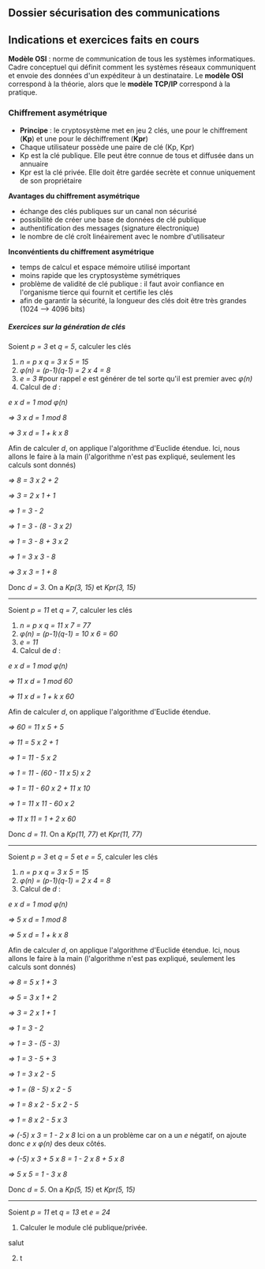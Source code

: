 ## Dossier sécurisation des communications


## Indications et exercices faits en cours

**Modèle OSI** : norme de communication de tous les systèmes informatiques. Cadre conceptuel qui définit comment les systèmes réseaux communiquent et envoie des données d'un expéditeur à un destinataire. Le **modèle OSI** correspond à la théorie, alors que le **modèle TCP/IP** correspond à la pratique.


### Chiffrement asymétrique

- **Principe** : le cryptosystème met en jeu 2 clés, une pour le chiffrement (**Kp**) et une pour le déchiffrement (**Kpr**)
- Chaque utilisateur possède une paire de clé (Kp, Kpr)
- Kp est la clé publique. Elle peut être connue de tous et diffusée dans un annuaire
- Kpr est la clé privée. Elle doit être gardée secrète et connue uniquement de son propriétaire


**Avantages du chiffrement asymétrique**
- échange des clés publiques sur un canal non sécurisé
- possibilité de créer une base de données de clé publique
- authentification des messages (signature électronique)
- le nombre de clé croît linéairement avec le nombre d'utilisateur

**Inconvéntients du chiffrement asymétrique**
- temps de calcul et espace mémoire utilisé important
- moins rapide que les cryptosystème symétriques
- problème de validité de clé publique : il faut avoir confiance en l'organisme tierce qui fournit et certifie les clés
- afin de garantir la sécurité, la longueur des clés doit être très grandes (1024 --> 4096 bits)


##### Exercices sur la génération de clés

Soient *p = 3* et *q = 5*, calculer les clés

1. *n = p x q = 3 x 5 = 15*
2. *&phi;(n) = (p-1)(q-1) = 2 x 4 = 8*
3. *e = 3*  #pour rappel *e* est générer de tel sorte qu'il est premier avec *&phi;(n)*
4. Calcul de *d* :

*e x d = 1 mod &phi;(n)*

*=> 3 x d = 1 mod 8*

*=> 3 x d = 1 + k x 8*

Afin de calculer *d*, on applique l'algorithme d'Euclide étendue. Ici, nous allons le faire à la main (l'algorithme n'est pas expliqué, seulement les calculs sont donnés)

*=> 8 = 3 x 2 + 2*

*=> 3 = 2 x 1 + 1*

*=> 1 = 3 - 2*

*=> 1 = 3 - (8 - 3 x 2)*

*=> 1 = 3 - 8 + 3 x 2*

*=> 1 = 3 x 3 - 8*


*=> 3 x 3 = 1 + 8*

Donc *d = 3*. On a *Kp(3, 15)* et *Kpr(3, 15)*

---------------------------------------------------------------------

Soient *p = 11* et *q = 7*, calculer les clés

1. *n = p x q = 11 x 7 = 77*
2. *&phi;(n) = (p-1)(q-1) = 10 x 6 = 60*
3. *e = 11*
4. Calcul de *d* :

*e x d = 1 mod &phi;(n)*

*=> 11 x d = 1 mod 60*

*=> 11 x d = 1 + k x 60*

Afin de calculer *d*, on applique l'algorithme d'Euclide étendue.

*=> 60 = 11 x 5 + 5*

*=> 11 = 5 x 2 + 1*

*=> 1 = 11 - 5 x 2*

*=> 1 = 11 - (60 - 11 x 5) x 2*

*=> 1 = 11 - 60 x 2 + 11 x 10*

*=> 1 = 11 x 11 - 60 x 2*

*=> 11 x 11 = 1 + 2 x 60*

Donc *d = 11*. On a *Kp(11, 77)* et *Kpr(11, 77)*

---------------------------------------------------------------------

Soient *p = 3* et *q = 5* et *e = 5*, calculer les clés

1. *n = p x q = 3 x 5 = 15*
2. *&phi;(n) = (p-1)(q-1) = 2 x 4 = 8*
3. Calcul de *d* :

*e x d = 1 mod &phi;(n)*

*=> 5 x d = 1 mod 8*

*=> 5 x d = 1 + k x 8*

Afin de calculer *d*, on applique l'algorithme d'Euclide étendue. Ici, nous allons le faire à la main (l'algorithme n'est pas expliqué, seulement les calculs sont donnés)

*=> 8 = 5 x 1 + 3*

*=> 5 = 3 x 1 + 2*

*=> 3 = 2 x 1 + 1*

*=> 1 = 3 - 2*

*=> 1 = 3 - (5 - 3)*

*=> 1 = 3 - 5 + 3*

*=> 1 = 3 x 2 - 5*

*=> 1 = (8 - 5) x 2 - 5*

*=> 1 = 8 x 2 - 5 x 2 - 5*

*=> 1 = 8 x 2 - 5 x 3*

*=> (-5) x 3 = 1 - 2 x 8*
Ici on a un problème car on a un *e* négatif, on ajoute donc *e x &phi;(n)* des deux côtés.

*=> (-5) x 3 + 5 x 8 = 1 - 2 x 8 + 5 x 8*

*=> 5 x 5 = 1 - 3 x 8*

Donc *d = 5*. On a *Kp(5, 15)* et *Kpr(5, 15)*

---------------------------------------------------------------------

Soient *p = 11* et *q = 13* et *e = 24*

1. Calculer le module clé publique/privée.

salut

2. t







